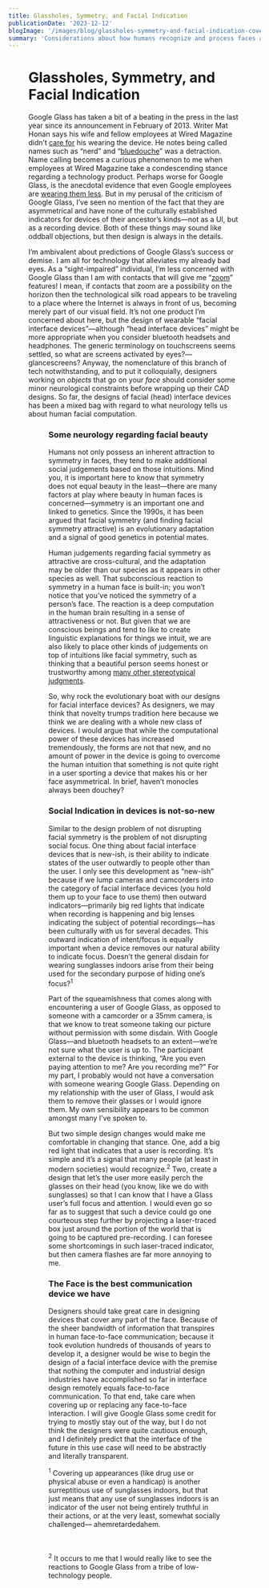 ```yaml
---
title: Glassholes, Symmetry, and Facial Indication
publicationDate: '2023-12-12'
blogImage: '/images/blog/glassholes-symmetry-and-facial-indication-cover.webp'
summary: 'Considerations about how humans recognize and process faces and focus, present a hurdle for Google Glass in its current form.'
---
```


<script>
    const path = '/blog/glassholes-symmetry-and-facial-indication/';
    import Figure from '$lib/components/Figure.svelte';
</script>

<Figure url="/images/blog/glassholes-symmetry-and-facial-indication-cover.webp" widthx="778" altname="Article cover" caption="They look totally normal." figClass="title"/>

# Glassholes, Symmetry, and Facial Indication

Google Glass has taken a bit of a beating in the press in the last year since its announcement in February of 2013. Writer Mat Honan says his wife and fellow employees at Wired Magazine didn’t [care for](http://www.wired.com/gadgetlab/2013/12/glasshole/all/1) his wearing the device. He notes being called names such as “nerd” and “[bluedouche](http://www.urbandictionary.com/define.php?term=bluedouche)” was a detraction. Name calling becomes a curious phenomenon to me when employees at Wired Magazine take a condescending stance regarding a technology product. Perhaps worse for Google Glass, is the anecdotal evidence that even Google employees are [wearing them less](http://daringfireball.net/linked/2014/01/02/scoble-glass). But in my perusal of the criticism of Google Glass, I’ve seen no mention of the fact that they are asymmetrical and have none of the culturally established indicators for devices of their ancestor’s kinds—not as a UI, but as a recording device. Both of these things may sound like oddball objections, but then design is always in the details.

I’m ambivalent about predictions of Google Glass’s success or demise. I am all for technology that alleviates my already bad eyes. As a “sight-impaired” individual, I’m less concerned with Google Glass than I am with contacts that will give me “[zoom](http://www.popsci.com/science/article/2013-07/zoomable-contact-lenses-let-you-magnify-stuff-3x)” features! I mean, if contacts that zoom are a possibility on the horizon then the technological silk road appears to be traveling to a place where the Internet is always in front of us, becoming merely part of our visual field. It’s not one product I’m concerned about here, but the design of wearable “facial interface devices”—although “head interface devices” might be more appropriate when you consider bluetooth headsets and headphones. The generic terminology on touchscreens seems settled, so what are screens activated by eyes?— glancescreens? Anyway, the nomenclature of this branch of tech notwithstanding, and to put it colloquially, designers working on _objects_ that go on your _face_ should consider some minor neurological constraints before wrapping up their CAD designs. So far, the designs of facial (head) interface devices has been a mixed bag with regard to what neurology tells us about human facial computation.

<Figure url="/images/blog/head-device-designs.webp" widthx="778" altname="Head device designs" caption="Asymmetrical designs have been historically douchey." figClass="normal"/>

### Some neurology regarding facial beauty

Humans not only possess an inherent attraction to symmetry in faces, they tend to make additional social judgements based on those intuitions. Mind you, it is important here to know that symmetry does not equal beauty in the least—there are many factors at play where beauty in human faces is concerned—symmetry is an important one and linked to genetics. Since the 1990s, it has been argued that facial symmetry (and finding facial symmetry attractive) is an evolutionary adaptation and a signal of good genetics in potential mates.

Human judgements regarding facial symmetry as attractive are cross-cultural, and the adaptation may be older than our species as it appears in other species as well. That subconscious reaction to symmetry in a human face is built-in; you won’t notice that you’ve noticed the symmetry of a person’s face. The reaction is a deep computation in the human brain resulting in a sense of attractiveness or not. But given that we are conscious beings and tend to like to create linguistic explanations for things we intuit, we are also likely to place other kinds of judgements on top of intuitions like facial symmetry, such as thinking that a beautiful person seems honest or trustworthy among [many other stereotypical judgments](http://www.spring.org.uk/2011/08/10-pleasures-and-pains-of-being-beautiful.php).

So, why rock the evolutionary boat with our designs for facial interface devices? As designers, we may think that novelty trumps tradition here because we think we are dealing with a whole new class of devices. I would argue that while the computational power of these devices has increased tremendously, the forms are not that new, and no amount of power in the device is going to overcome the human intuition that something is not quite right in a user sporting a device that makes his or her face asymmetrical. In brief, haven’t monocles always been douchey?

### Social Indication in devices is not-so-new

Similar to the design problem of not disrupting facial symmetry is the problem of not disrupting social focus. One thing about facial interface devices that is new-ish, is their ability to indicate states of the user outwardly to people other than the user. I only see this development as “new-ish” because if we lump cameras and camcorders into the category of facial interface devices (you hold them up to your face to use them) then outward indicators—primarily big red lights that indicate when recording is happening and big lenses indicating the subject of potential recordings—has been culturally with us for several decades. This outward indication of intent/focus is equally important when a device removes our natural ability to indicate focus. Doesn’t the general disdain for wearing sunglasses indoors arise from their being used for the secondary purpose of hiding one’s focus?<sup>1</sup>

Part of the squeamishness that comes along with encountering a user of Google Glass, as opposed to someone with a camcorder or a 35mm camera, is that we know to treat someone taking our picture without permission with some disdain. With Google Glass—and bluetooth headsets to an extent—we’re not sure what the user is up to. The participant external to the device is thinking, “Are you even paying attention to me? Are you recording me?” For my part, I probably would not have a conversation with someone wearing Google Glass. Depending on my relationship with the user of Glass, I would ask them to remove their glasses or I would ignore them. My own sensibility appears to be common amongst many I’ve spoken to.

But two simple design changes would make me comfortable in changing that stance. One, add a big red light that indicates that a user is recording. It’s simple and it’s a signal that many people (at least in modern societies) would recognize.<sup>2</sup> Two, create a design that let’s the user more easily perch the glasses on their head (you know, like we do with sunglasses) so that I can know that I have a Glass user’s full focus and attention. I would even go so far as to suggest that such a device could go one courteous step further by projecting a laser-traced box just around the portion of the world that is going to be captured pre-recording. I can foresee some shortcomings in such laser-traced indicator, but then camera flashes are far more annoying to me.

### The Face is the best communication device we have

Designers should take great care in designing devices that cover any part of the face. Because of the sheer bandwidth of information that transpires in human face-to-face communication; because it took evolution hundreds of thousands of years to develop it, a designer would be wise to begin the design of a facial interface device with the premise that nothing the computer and industrial design industries have accomplished so far in interface design remotely equals face-to-face communication. To that end, take care when covering up or replacing any face-to-face interaction. I will give Google Glass some credit for trying to mostly stay out of the way, but I do not think the designers were quite cautious enough, and I definitely predict that the interface of the future in this use case will need to be abstractly and literally transparent.

<sup>1</sup> Covering up appearances (like drug use or physical abuse or even a handicap) is another surreptitious use of sunglasses indoors, but that just means that any use of sunglasses indoors is an indicator of the user not being entirely truthful in their actions, or at the very least, somewhat socially challenged— ahemretardedahem.

<br/><br/><sup>2</sup> It occurs to me that I would really like to see the reactions to Google Glass from a tribe of low-technology people.
